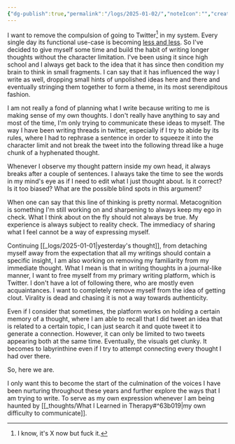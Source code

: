 ```yaml
---
{"dg-publish":true,"permalink":"/logs/2025-01-02/","noteIcon":"","created":"2025-01-02"}
---
```


I want to remove the compulsion of going to Twitter[^1] in my system. Every single day its functional use-case is becoming [less and less](https://nymag.com/intelligencer/article/meta-wants-more-ai-bots-on-facebook-and-instagram.html). So I've decided to give myself some time and build the habit of writing longer thoughts without the character limitation. I've been using it since high school and I always get back to the idea that it has since then condition my brain to think in small fragments. I can say that it has influenced the way I write as well, dropping small hints of unpolished ideas here and there and eventually stringing them together to form a theme, in its most serendipitous fashion.

I am not really a fond of planning what I write because writing to me is making sense of my own thoughts. I don't really have anything to say and most of the time, I'm only trying to communicate these ideas to myself. The way I have been writing threads in twitter, especially if I try to abide by its rules, where I had to rephrase a sentence in order to squeeze it into the character limit and not break the tweet into the following thread like a huge chunk of a hyphenated thought.

Whenever I observe my thought pattern inside my own head, it always breaks after a couple of sentences. I always take the time to see the words in my mind's eye as if I need to edit what I just thought about. Is it correct? Is it too biased? What are the possible blind spots in this argument?

When one can say that this line of thinking is pretty normal. Metacognition is something I'm still working on and sharpening to always keep my ego in check. What I think about on the fly should not always be true. My experience is always subject to reality check. The immediacy of sharing what I feel cannot be a way of expressing myself.

Continuing [[_logs/2025-01-01\|yesterday's thought]], from detaching myself away from the expectation that all my writings should contain a specific insight, I am also working on removing my familiarity from my immediate thought. What I mean is that in writing thoughts in a journal-like manner, I want to free myself from my primary writing platform, which is Twitter. I don't have a lot of following there, who are mostly even acquaintances. I want to completely remove myself from the idea of getting clout. Virality is dead and chasing it is not a way towards authenticity.

Even if I consider that sometimes, the platform works on holding a certain memory of a thought, where I am able to recall that I did tweet an idea that is related to a certain topic, I can just search it and quote tweet it to generate a connection. However, it can only be limited to two tweets appearing both at the same time. Eventually, the visuals get clunky. It becomes to labyrinthine even if I try to attempt connecting every thought I had over there. 

So, here we are.

I only want this to become the start of the culmination of the voices I have been nurturing throughout these years and further explore the ways that I am trying to write. To serve as my own expression whenever I am being haunted by [[_thoughts/What I Learned in Therapy#^63b019\|my own difficulty to communicate]].

[^1]: I know, it's X now but fuck it.